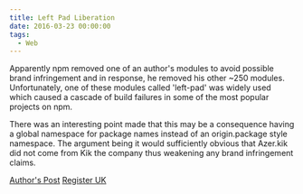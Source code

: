 ```yaml
---
title: Left Pad Liberation
date: 2016-03-23 00:00:00
tags:
  - Web
---
```

Apparently npm removed one of an author's modules to avoid possible brand infringement and in response, he removed his other ~250 modules.  Unfortunately, one of these modules called 'left-pad' was widely used which caused a cascade of build failures in some of the most popular projects on npm.

There was an interesting point made that this may be a consequence having a global namespace for package names instead of an origin.package style namespace.  The argument being it would sufficiently obvious that Azer.kik did not come from Kik the company thus weakening any brand infringement claims.

[Author's Post](https://medium.com/@azerbike/i-ve-just-liberated-my-modules-9045c06be67c#.iosd48tfi)
[Register UK](http://www.theregister.co.uk/2016/03/23/npm_left_pad_chaos/)